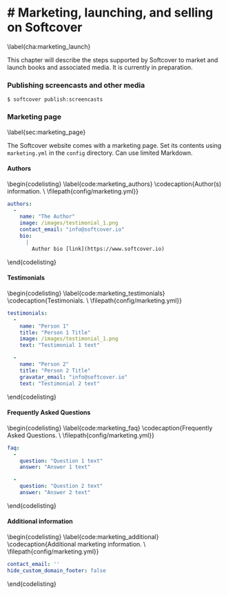 # # Marketing, launching, and selling on Softcover
\label{cha:marketing_launch}

This chapter will describe the steps supported by Softcover to market and launch books and associated media. It is currently in preparation.

### Publishing screencasts and other media

```console
$ softcover publish:screencasts
```

### Marketing page
\label{sec:marketing_page}

The Softcover website comes with a marketing page. Set its contents using `marketing.yml` in the `config` directory. Can use limited Markdown.

#### Authors

\begin{codelisting}
\label{code:marketing_authors}
\codecaption{Author(s) information. \\ \filepath{config/marketing.yml}}
```yaml
authors:
  -
    name: "The Author"
    image: /images/testimonial_1.png
    contact_email: "info@softcover.io"
    bio:
      |
        Author bio [link](https://www.softcover.io)

```
\end{codelisting}

#### Testimonials

\begin{codelisting}
\label{code:marketing_testimonials}
\codecaption{Testimonials. \\ \filepath{config/marketing.yml}}
```yaml
testimonials:
  -
    name: "Person 1"
    title: "Person 1 Title"
    image: /images/testimonial_1.png
    text: "Testimonial 1 text"

  -
    name: "Person 2"
    title: "Person 2 Title"
    gravatar_email: "info@softcover.io"
    text: "Testimonial 2 text"

```
\end{codelisting}

#### Frequently Asked Questions

\begin{codelisting}
\label{code:marketing_faq}
\codecaption{Frequently Asked Questions. \\ \filepath{config/marketing.yml}}
```yaml
faq:
  -
    question: "Question 1 text"
    answer: "Answer 1 text"

  -
    question: "Question 2 text"
    answer: "Answer 2 text"
```
\end{codelisting}

#### Additional information

\begin{codelisting}
\label{code:marketing_additional}
\codecaption{Additional marketing information. \\ \filepath{config/marketing.yml}}
```yaml
contact_email: ''
hide_custom_domain_footer: false
```
\end{codelisting}